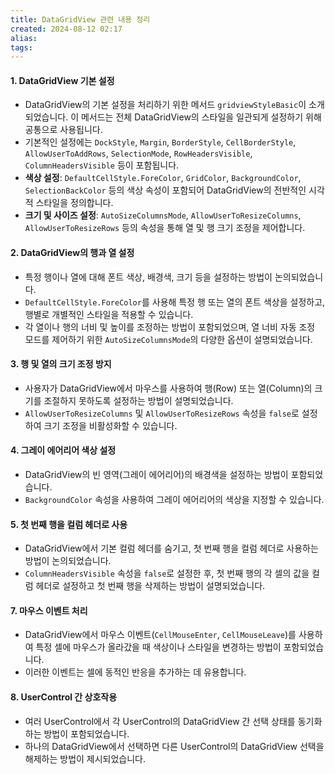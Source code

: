 ```yaml
---
title: DataGridView 관련 내용 정리
created: 2024-08-12 02:17
alias:
tags:
---
```

#### 1. **DataGridView 기본 설정**
   - DataGridView의 기본 설정을 처리하기 위한 메서드 `gridviewStyleBasic`이 소개되었습니다. 이 메서드는 전체 DataGridView의 스타일을 일관되게 설정하기 위해 공통으로 사용됩니다.
   - 기본적인 설정에는 `DockStyle`, `Margin`, `BorderStyle`, `CellBorderStyle`, `AllowUserToAddRows`, `SelectionMode`, `RowHeadersVisible`, `ColumnHeadersVisible` 등이 포함됩니다.
   - **색상 설정**: `DefaultCellStyle.ForeColor`, `GridColor`, `BackgroundColor`, `SelectionBackColor` 등의 색상 속성이 포함되어 DataGridView의 전반적인 시각적 스타일을 정의합니다.
   - **크기 및 사이즈 설정**: `AutoSizeColumnsMode`, `AllowUserToResizeColumns`, `AllowUserToResizeRows` 등의 속성을 통해 열 및 행 크기 조정을 제어합니다.

#### 2. **DataGridView의 행과 열 설정**
   - 특정 행이나 열에 대해 폰트 색상, 배경색, 크기 등을 설정하는 방법이 논의되었습니다.
   - `DefaultCellStyle.ForeColor`를 사용해 특정 행 또는 열의 폰트 색상을 설정하고, 행별로 개별적인 스타일을 적용할 수 있습니다.
   - 각 열이나 행의 너비 및 높이를 조정하는 방법이 포함되었으며, 열 너비 자동 조정 모드를 제어하기 위한 `AutoSizeColumnsMode`의 다양한 옵션이 설명되었습니다.

#### 3. **행 및 열의 크기 조정 방지**
   - 사용자가 DataGridView에서 마우스를 사용하여 행(Row) 또는 열(Column)의 크기를 조절하지 못하도록 설정하는 방법이 설명되었습니다.
   - `AllowUserToResizeColumns` 및 `AllowUserToResizeRows` 속성을 `false`로 설정하여 크기 조정을 비활성화할 수 있습니다.

#### 4. **그레이 에어리어 색상 설정**
   - DataGridView의 빈 영역(그레이 에어리어)의 배경색을 설정하는 방법이 포함되었습니다.
   - `BackgroundColor` 속성을 사용하여 그레이 에어리어의 색상을 지정할 수 있습니다.

#### 5. **첫 번째 행을 컬럼 헤더로 사용**
   - DataGridView에서 기본 컬럼 헤더를 숨기고, 첫 번째 행을 컬럼 헤더로 사용하는 방법이 논의되었습니다.
   - `ColumnHeadersVisible` 속성을 `false`로 설정한 후, 첫 번째 행의 각 셀의 값을 컬럼 헤더로 설정하고 첫 번째 행을 삭제하는 방법이 설명되었습니다.


#### 7. **마우스 이벤트 처리**
   - DataGridView에서 마우스 이벤트(`CellMouseEnter`, `CellMouseLeave`)를 사용하여 특정 셀에 마우스가 올라갔을 때 색상이나 스타일을 변경하는 방법이 포함되었습니다.
   - 이러한 이벤트는 셀에 동적인 반응을 추가하는 데 유용합니다.

#### 8. **UserControl 간 상호작용**
   - 여러 UserControl에서 각 UserControl의 DataGridView 간 선택 상태를 동기화하는 방법이 포함되었습니다.
   - 하나의 DataGridView에서 선택하면 다른 UserControl의 DataGridView 선택을 해제하는 방법이 제시되었습니다.



